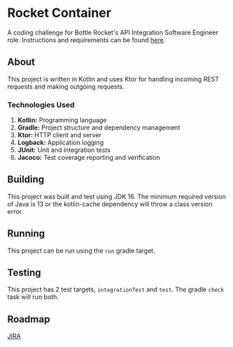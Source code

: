 # Rocket Container #

A coding challenge for Bottle Rocket's API Integration Software Engineer role.
Instructions and requirements can be found
[here](https://bottlerocketstudios.stoplight.io/docs/rocket-container).

## About ##

This project is written in Kotlin and uses Ktor for handling incoming REST
requests and making outgoing requests.

### Technologies Used ###

1. **Kotlin:** Programming language
2. **Gradle:** Project structure and dependency management
3. **Ktor:** HTTP client and server
4. **Logback:** Application logging
5. **JUnit:** Unit and integration tests
6. **Jacoco:** Test coverage reporting and verification

## Building ##

This project was built and test using JDK 16. The minimum required version of
Java is 13 or the kotlin-cache dependency will throw a class version error.

## Running ##

This project can be run using the `run` gradle target.

## Testing ##

This project has 2 test targets, `integrationTest` and `test`. The gradle
`check` task will run both.

## Roadmap ##

[JIRA](https://bitbucket.org/phrionhaus/bottle-rocket-api-test/jira?site=98e96332-17e7-4ccb-9737-78b75ec34de8&statuses=new&statuses=indeterminate&sort=-updated&page=1)
